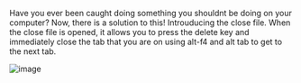 Have you ever been caught doing something you shouldnt be doing on your computer?
Now, there is a solution to this!
Introuducing the close file. 
When the close file is opened, it allows you to press the delete key and immediately close the tab that you are on using alt-f4 and alt tab to get to the next tab. 

![image](https://github.com/user-attachments/assets/e618a6f2-6eb3-4553-9797-092276d42e1f)


